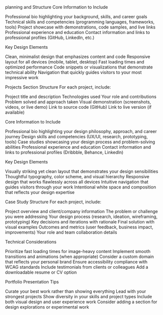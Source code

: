 planning and Structure
Core Information to Include

Professional bio highlighting your background, skills, and career goals
Technical skills and competencies (programming languages, frameworks, tools)
Project showcase with demonstrations, code samples, and live links
Professional experience and education
Contact information and links to professional profiles (GitHub, LinkedIn, etc.)

Key Design Elements

Clean, minimalist design that emphasizes content and code
Responsive layout for all devices (mobile, tablet, desktop)
Fast loading times and optimized performance
Code snippets or visualizations that demonstrate technical ability
Navigation that quickly guides visitors to your most impressive work

Projects Section Structure
For each project, include:

Project title and description
Technologies used
Your role and contributions
Problem solved and approach taken
Visual demonstration (screenshots, videos, or live demo)
Link to source code (GitHub)
Link to live version (if available)

Core Information to Include

Professional bio highlighting your design philosophy, approach, and career journey
Design skills and competencies (UX/UI, research, prototyping, tools)
Case studies showcasing your design process and problem-solving abilities
Professional experience and education
Contact information and links to professional profiles (Dribbble, Behance, LinkedIn)

Key Design Elements

Visually striking yet clean layout that demonstrates your design sensibilities
Thoughtful typography, color scheme, and visual hierarchy
Responsive design that works flawlessly across all devices
Intuitive navigation that guides visitors through your work
Intentional white space and composition that reflects your design expertise

Case Study Structure
For each project, include:

Project overview and client/company information
The problem or challenge you were addressing
Your design process (research, ideation, wireframing, prototyping)
Key decisions and iterations with rationale
Final solution with visual examples
Outcomes and metrics (user feedback, business impact, improvements)
Your role and team collaboration details

Technical Considerations

Prioritize fast loading times for image-heavy content
Implement smooth transitions and animations (when appropriate)
Consider a custom domain that reflects your personal brand
Ensure accessibility compliance with WCAG standards
Include testimonials from clients or colleagues
Add a downloadable resume or CV option

Portfolio Presentation Tips

Curate your best work rather than showing everything
Lead with your strongest projects
Show diversity in your skills and project types
Include both visual design and user experience work
Consider adding a section for design explorations or experimental work
